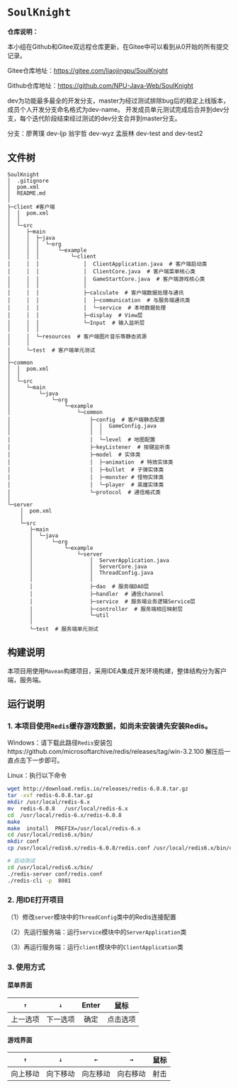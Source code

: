 # `SoulKnight`

**仓库说明：**

本小组在Github和Gitee双远程仓库更新，在Gitee中可以看到从0开始的所有提交记录。

Gitee仓库地址：https://gitee.com/liaojingpu/SoulKnight


Github仓库地址：https://github.com/NPU-Java-Web/SoulKnight


dev为功能最多最全的开发分支，master为经过测试排除bug后的稳定上线版本，成员个人开发分支命名格式为dev-name。
开发成员单元测试完成后合并到dev分支，每个迭代阶段结束经过测试的dev分支合并到master分支。

分支：廖菁璞 dev-ljp
    翁宇哲 dev-wyz
    孟辰林 dev-test and dev-test2

## 文件树

```shell
SoulKnight
│  .gitignore
│  pom.xml
│  README.md
│              
├─client #客户端
│  │  pom.xml
│  │  
│  └─src
│     ├─main
│     │  ├─java
│     │  │  └─org
│     │  │      └─example
│     │  │          └─client
│     │  │              │  ClientApplication.java  # 客户端启动类
│     │  │              │  ClientCore.java  # 客户端菜单核心类
│     │  │              │  GameStartCore.java  # 客户端游戏核心类
│     │  │              │  
│     │  │              ├─calculate  # 客户端数据处理与通讯
│     │  │              │  ├─communication  # 与服务端通讯类
│     │  │              │  └─service  # 本地数据处理
│     │  │              ├─display  # View层
│     │  │              └─Input  # 输入监听层
│     │  │                      
│     │  └─resources  # 客户端图片音乐等静态资源
│     │              
│     └─test  # 客户端单元测试
│                          
├─common
│  │  pom.xml
│  │  
│  └─src
│     └─main
│         └─java
│             └─org
│                 └─example
│                     └─common
│                         ├─config  # 客户端静态配置
│                         │  │  GameConfig.java
│                         │  │  
│                         │  └─level  # 地图配置
│                         ├─keyListener  # 按键监听类
│                         ├─model  # 实体类
│                         │  ├─animation  # 特效实体类  
│                         │  ├─bullet  # 子弹实体类
│                         │  ├─monster # 怪物实体类
│                         │  └─player  # 英雄实体类 
│                         └─protocol  # 通信格式类
│                                 
└─server
    │  pom.xml
    │  
    └─src
       ├─main
       │  └─java
       │      └─org
       │          └─example
       │              └─server
       │                  │  ServerApplication.java
       │                  │  ServerCore.java
       │                  │  ThreadConfig.java
       │                  │  
       │                  ├─dao  # 服务端DAO层
       │                  ├─handler  # 通信channel
       │                  ├─service  # 服务端业务逻辑Service层
       │                  ├─controller  # 服务端相应映射层
       │                  └─util
       │                          
       └─test  # 服务端单元测试
```

## 构建说明

本项目用使用`Mavean`构建项目，采用IDEA集成开发环境构建，整体结构分为客户端，服务端。

## 运行说明

### 1. 本项目使用`Redis`缓存游戏数据，如尚未安装请先安装Redis。
Windows：请下载此路径`Redis`安装包https://github.com/microsoftarchive/redis/releases/tag/win-3.2.100 解压后一直点击下一步即可。

Linux：执行以下命令

```bash
wget http://download.redis.io/releases/redis-6.0.8.tar.gz
tar -xvf redis-6.0.8.tar.gz
mkdir /usr/local/redis-6.x
mv  redis-6.0.8   /usr/local/redis-6.x
cd  /usr/local/redis-6.x/redis-6.0.8
make
make  install  PREFIX=/usr/local/redis-6.x
cd /usr/local/redis6.x/bin/
mkdir conf
cp /usr/local/redis6.x/redis-6.0.8/redis.conf /usr/local/redis6.x/bin/conf/

# 启动测试
cd /usr/local/redis6.x/bin/
./redis-server conf/redis.conf
./redis-cli -p  8081
```

### 2. 用IDE打开项目

（1）修改`server`模块中的`ThreadConfig`类中的Redis连接配置

（2）先运行服务端：运行`service`模块中的`ServerApplication`类

（3）再运行服务端：运行`client`模块中的`ClientApplication`类

### 3. 使用方式

#### 菜单界面

|   `↑`    |   `↓`    | Enter | 鼠标 |
| :------: | :------: | :---: | :------: |
| 上一选项 | 下一选项 | 确定  | 点击选项 |

#### 游戏界面

|   `↑`    |   `↓`    | `←`      | `→`      | 鼠标 |
| :------: | :------: | -------- | -------- | -------- |
| 向上移动 | 向下移动 | 向左移动 | 向右移动 | 射击     |


